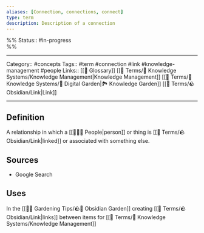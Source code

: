 ```yaml
---
aliases: [Connection, connections, connect]
type: term
description: Description of a connection
---
```

%%
Status:: #in-progress  
%%

---
Category:: #concepts 
Tags:: #term #connection #link #knowledge-management #people
Links:: [[📇 Glossary]] [[📇 Terms/🧠 Knowledge Systems/Knowledge Management|Knowledge Management]] [[📇 Terms/🧠 Knowledge Systems/🌳 Digital Garden|🏞 Knowledge Garden]] [[📇 Terms/🪨 Obsidian/Link|Link]]

---

## Definition
A relationship in which a [[👨‍👧‍👦 People|person]] or thing is [[📇 Terms/🪨 Obsidian/Link|linked]] or associated with something else.

## Sources
- Google Search

## Uses
In the [[👩‍🌾 Gardening Tips/🪨🌳 Obsidian Garden]] creating [[📇 Terms/🪨 Obsidian/Link|links]] between items for [[📇 Terms/🧠 Knowledge Systems/Knowledge Management]]